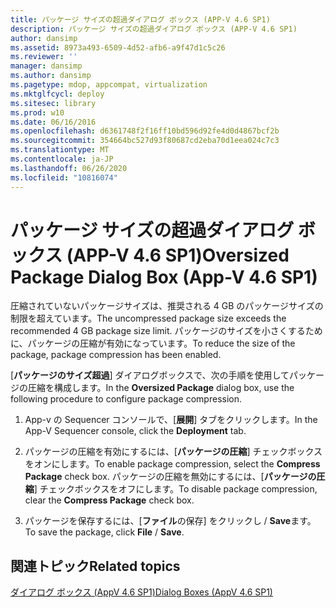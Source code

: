 ```yaml
---
title: パッケージ サイズの超過ダイアログ ボックス (APP-V 4.6 SP1)
description: パッケージ サイズの超過ダイアログ ボックス (APP-V 4.6 SP1)
author: dansimp
ms.assetid: 8973a493-6509-4d52-afb6-a9f47d1c5c26
ms.reviewer: ''
manager: dansimp
ms.author: dansimp
ms.pagetype: mdop, appcompat, virtualization
ms.mktglfcycl: deploy
ms.sitesec: library
ms.prod: w10
ms.date: 06/16/2016
ms.openlocfilehash: d6361748f2f16ff10bd596d92fe4d0d4867bcf2b
ms.sourcegitcommit: 354664bc527d93f80687cd2eba70d1eea024c7c3
ms.translationtype: MT
ms.contentlocale: ja-JP
ms.lasthandoff: 06/26/2020
ms.locfileid: "10816074"
---
```

# <span data-ttu-id="2ca4d-103">パッケージ サイズの超過ダイアログ ボックス (APP-V 4.6 SP1)</span><span class="sxs-lookup"><span data-stu-id="2ca4d-103">Oversized Package Dialog Box (App-V 4.6 SP1)</span></span>


<span data-ttu-id="2ca4d-104">圧縮されていないパッケージサイズは、推奨される 4 GB のパッケージサイズの制限を超えています。</span><span class="sxs-lookup"><span data-stu-id="2ca4d-104">The uncompressed package size exceeds the recommended 4 GB package size limit.</span></span> <span data-ttu-id="2ca4d-105">パッケージのサイズを小さくするために、パッケージの圧縮が有効になっています。</span><span class="sxs-lookup"><span data-stu-id="2ca4d-105">To reduce the size of the package, package compression has been enabled.</span></span>

<span data-ttu-id="2ca4d-106">[**パッケージのサイズ超過**] ダイアログボックスで、次の手順を使用してパッケージの圧縮を構成します。</span><span class="sxs-lookup"><span data-stu-id="2ca4d-106">In the **Oversized Package** dialog box, use the following procedure to configure package compression.</span></span>

1.  <span data-ttu-id="2ca4d-107">App-v の Sequencer コンソールで、[**展開**] タブをクリックします。</span><span class="sxs-lookup"><span data-stu-id="2ca4d-107">In the App-V Sequencer console, click the **Deployment** tab.</span></span>

2.  <span data-ttu-id="2ca4d-108">パッケージの圧縮を有効にするには、[**パッケージの圧縮**] チェックボックスをオンにします。</span><span class="sxs-lookup"><span data-stu-id="2ca4d-108">To enable package compression, select the **Compress Package** check box.</span></span> <span data-ttu-id="2ca4d-109">パッケージの圧縮を無効にするには、[**パッケージの圧縮**] チェックボックスをオフにします。</span><span class="sxs-lookup"><span data-stu-id="2ca4d-109">To disable package compression, clear the **Compress Package** check box.</span></span>

3.  <span data-ttu-id="2ca4d-110">パッケージを保存するには、[**ファイル**の保存] をクリックし  /  **Save**ます。</span><span class="sxs-lookup"><span data-stu-id="2ca4d-110">To save the package, click **File** / **Save**.</span></span>

## <span data-ttu-id="2ca4d-111">関連トピック</span><span class="sxs-lookup"><span data-stu-id="2ca4d-111">Related topics</span></span>


[<span data-ttu-id="2ca4d-112">ダイアログ ボックス (AppV 4.6 SP1)</span><span class="sxs-lookup"><span data-stu-id="2ca4d-112">Dialog Boxes (AppV 4.6 SP1)</span></span>](dialog-boxes--appv-46-sp1-.md)

 

 





